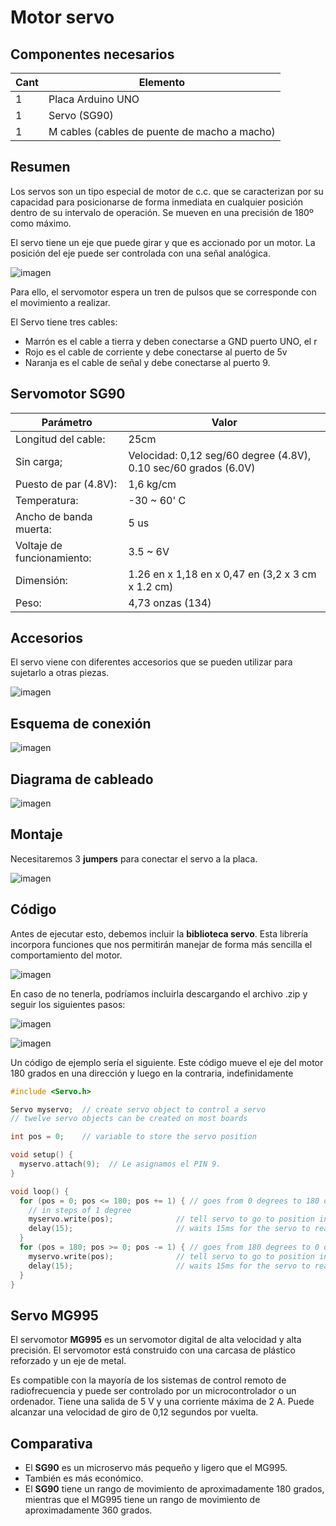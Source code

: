 # Motor servo

## Componentes necesarios

| Cant | Elemento                                     |
| ---- | -------------------------------------------- |
| 1    | Placa Arduino UNO                            |
| 1    | Servo (SG90)                                 |
| 1    | M cables (cables de puente de macho a macho) |

## Resumen

Los servos son un tipo especial de motor de c.c. que se caracterizan por su capacidad para posicionarse de forma inmediata en cualquier posición dentro de su intervalo de operación. Se mueven en una precisión de 180º como máximo.

El servo tiene un eje que puede girar y que es accionado por un motor. La posición del eje puede ser controlada con una señal analógica.

![imagen](img/2022-11-13-13-03-54.png)

Para ello, el servomotor espera un tren de pulsos que se corresponde con el movimiento a realizar.

El Servo tiene tres cables:

- Marrón es el cable a tierra y deben conectarse a GND puerto UNO, el r
- Rojo es el cable de corriente y debe conectarse al puerto de 5v
- Naranja es el cable de señal y debe conectarse al puerto 9.

## Servomotor SG90

| Parámetro                  | Valor                                                           |
| -------------------------- | --------------------------------------------------------------- |
| Longitud del cable:        | 25cm                                                            |
| Sin carga;                 | Velocidad: 0,12 seg/60 degree (4.8V), 0.10 sec/60 grados (6.0V) |
| Puesto de par (4.8V):      | 1,6 kg/cm                                                       |
| Temperatura:               | -30 ~ 60' C                                                     |
| Ancho de banda muerta:     | 5 us                                                            |
| Voltaje de funcionamiento: | 3.5 ~ 6V                                                        |
| Dimensión:                 | 1.26 en x 1,18 en x 0,47 en (3,2 x 3 cm x 1.2 cm)               |
| Peso:                      | 4,73 onzas (134)                                                |

## Accesorios

El servo viene con diferentes accesorios que se pueden utilizar para sujetarlo a otras piezas.

![imagen](media/image83.png)

## Esquema de conexión

![imagen](media/image84.jpeg)

## Diagrama de cableado

![imagen](media/image85.jpeg)

## Montaje

Necesitaremos 3 **jumpers** para conectar el servo a la placa.

![imagen](media/image86.jpeg)

## Código

Antes de ejecutar esto, debemos incluir la **biblioteca servo**. Esta librería incorpora funciones que nos permitirán manejar de forma más sencilla el comportamiento del motor.

![imagen](img/2022-10-17-15-28-13.png)

En caso de no tenerla, podríamos incluirla descargando el archivo .zip y seguir los siguientes pasos:

![imagen](img/2022-10-17-15-30-21.png)

![imagen](img/2022-10-17-15-29-45.png)

Un código de ejemplo sería el siguiente. Este código mueve el eje del motor 180 grados en una dirección y luego en la contraria, indefinidamente

```c title="pruebasServo.ino"
#include <Servo.h>

Servo myservo;  // create servo object to control a servo
// twelve servo objects can be created on most boards

int pos = 0;    // variable to store the servo position

void setup() {
  myservo.attach(9);  // Le asignamos el PIN 9.
}

void loop() {
  for (pos = 0; pos <= 180; pos += 1) { // goes from 0 degrees to 180 degrees
    // in steps of 1 degree
    myservo.write(pos);              // tell servo to go to position in variable 'pos'
    delay(15);                       // waits 15ms for the servo to reach the position
  }
  for (pos = 180; pos >= 0; pos -= 1) { // goes from 180 degrees to 0 degrees
    myservo.write(pos);              // tell servo to go to position in variable 'pos'
    delay(15);                       // waits 15ms for the servo to reach the position
  }
}
```

## Servo MG995

El servomotor **MG995** es un servomotor digital de alta velocidad y alta precisión. El servomotor está construido con una carcasa de plástico reforzado y un eje de metal.

Es compatible con la mayoría de los sistemas de control remoto de radiofrecuencia y puede ser controlado por un microcontrolador o un ordenador. Tiene una salida de 5 V y una corriente máxima de 2 A. Puede alcanzar una velocidad de giro de 0,12 segundos por vuelta.

## Comparativa

- El **SG90** es un microservo más pequeño y ligero que el MG995.
- También es más económico.
- El **SG90** tiene un rango de movimiento de aproximadamente 180 grados, mientras que el MG995 tiene un rango de movimiento de aproximadamente 360 grados.
